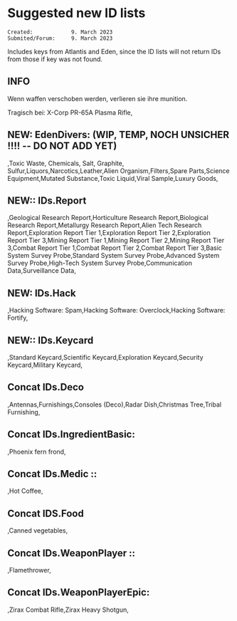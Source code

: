 Suggested new ID lists 
======================

    Created: 			9. March 2023
    Submited/Forum:		9. March 2023

Includes keys from Atlantis and Eden, since the ID lists will not return IDs from those if key was not found.


INFO
----
Wenn waffen verschoben werden, verlieren sie ihre munition.

Tragisch bei: X-Corp PR-65A Plasma Rifle,

 


 

NEW: EdenDivers: (WIP, TEMP, NOCH UNSICHER !!!! -- DO NOT ADD YET)
----------------
,Toxic Waste, Chemicals, Salt, Graphite, Sulfur,Liquors,Narcotics,Leather,Alien Organism,Filters,Spare Parts,Science Equipment,Mutated Substance,Toxic Liquid,Viral Sample,Luxury Goods,


NEW:: IDs.Report
-----------
,Geological Research Report,Horticulture Research Report,Biological Research Report,Metallurgy Research Report,Alien Tech Research Report,Exploration Report Tier 1,Exploration Report Tier 2,Exploration Report Tier 3,Mining Report Tier 1,Mining Report Tier 2,Mining Report Tier 3,Combat Report Tier 1,Combat Report Tier 2,Combat Report Tier 3,Basic System Survey Probe,Standard System Survey Probe,Advanced System Survey Probe,High-Tech System Survey Probe,Communication Data,Surveillance Data,



NEW: IDs.Hack
-------------
,Hacking Software: Spam,Hacking Software: Overclock,Hacking Software: Fortify,


NEW:: IDs.Keycard
------------------
,Standard Keycard,Scientific Keycard,Exploration Keycard,Security Keycard,Military Keycard,


Concat IDs.Deco
----------------
,Antennas,Furnishings,Consoles (Deco),Radar Dish,Christmas Tree,Tribal Furnishing,


Concat IDs.IngredientBasic:
----------------
,Phoenix fern frond,


Concat IDs.Medic ::
--------------------
,Hot Coffee,


Concat IDS.Food
----------------
,Canned vegetables,


Concat IDs.WeaponPlayer ::
--------------------------
,Flamethrower,


Concat IDs.WeaponPlayerEpic:
-----------------
,Zirax Combat Rifle,Zirax Heavy Shotgun,